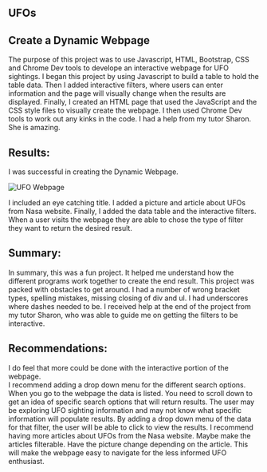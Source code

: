 ## UFOs

## Create a Dynamic Webpage
The purpose of this project was to use Javascript, HTML, Bootstrap, CSS and Chrome Dev tools to develope an interactive webpage for UFO sightings.
I began this project by using Javascript to build a table to hold the table data.  Then I added interactive filters, where users can enter information and the page will visually change when the results are displayed.  Finally, I created an HTML page that used the JavaScript and the CSS style files to visually create the webpage.  I then used Chrome Dev tools to work out any kinks in the code.  I had a help from my tutor Sharon.  She is amazing.  

## Results:
I was successful in creating the Dynamic Webpage.  

![UFO Webpage](https://user-images.githubusercontent.com/92495807/163092799-f3d842ee-357e-461d-bd43-326c395fd00f.PNG)

I included an eye catching title.  I added a picture and article about UFOs from Nasa website.  Finally, I added the data table and the interactive filters.  When a user visits the webpage they are able to chose the type of filter they want to return the desired result. 
 
## Summary:
In summary, this was a fun project.  It helped me understand how the different programs work together to create the end result.  This project was packed with obstacles to get around.  I had a number of wrong bracket types, spelling mistakes, missing closing of div and ul.  I had underscores where dashes needed to be.  I received help at the end of the project from my tutor Sharon, who was able to guide me on getting the filters to be interactive.

## Recommendations:
I do feel that more could be done with the interactive portion of the webpage.  
I recommend adding a drop down menu for the different search options. When you go to the webpage the data is listed. You need to scroll down to get an idea of specific search options that will return results.  The user may be exploring UFO sighting information and may not know what specific information will populate results.  By adding a drop down menu of the data for that filter, the user will be able to click to view the results. 
I recommend having more articles about UFOs from the Nasa website.  Maybe make the articles filterable. Have the picture change depending on the article.
This will make the webpage easy to navigate for the less informed UFO enthusiast.




